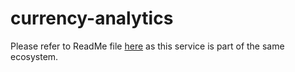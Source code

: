 # currency-analytics

Please refer to ReadMe file [here](https://github.com/vvyavahare/api-gateway/blob/master/README.md) as this service is 
part of the same ecosystem.

